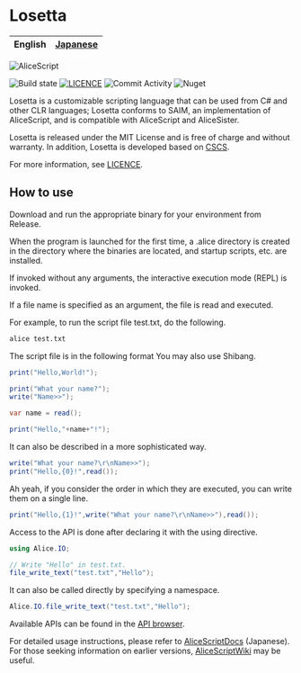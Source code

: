 ﻿# Losetta

|English|[Japanese](README-ja.md)|
|-|-|

![AliceScript](https://wsoft.ws/products/AliceScript.svg)

![Build state](https://github.com/WSOFT-Project/Losetta/actions/workflows/codeql.yml/badge.svg)
[![LICENCE](https://img.shields.io/github/license/WSOFT-Project/Losetta)](LICENCE.md)
![Commit Activity](https://img.shields.io/github/commit-activity/y/WSOFT-Project/Losetta)
![Nuget](https://img.shields.io/nuget/dt/Losetta.CLI)

Losetta is a customizable scripting language that can be used from C# and other CLR languages; Losetta conforms to SAIM, an implementation of AliceScript, and is compatible with AliceScript and AliceSister.

Losetta is released under the MIT License and is free of charge and without warranty. In addition, Losetta is developed based on [CSCS](https://github.com/vassilych/cscs).

For more information, see [LICENCE](/LICENSE.txt).

## How to use
Download and run the appropriate binary for your environment from Release.

When the program is launched for the first time, a .alice directory is created in the directory where the binaries are located, and startup scripts, etc. are installed.

If invoked without any arguments, the interactive execution mode (REPL) is invoked.

If a file name is specified as an argument, the file is read and executed.

For example, to run the script file test.txt, do the following.

```sh
alice test.txt
```

The script file is in the following format You may also use Shibang.

```cs
print("Hello,World!");

print("What your name?");
write("Name>>");

var name = read();

print("Hello,"+name+"!");
```

It can also be described in a more sophisticated way.

```cs
write("What your name?\r\nName>>");
print("Hello,{0}!",read());
```
Ah yeah, if you consider the order in which they are executed, you can write them on a single line.

```cs
print("Hello,{1}!",write("What your name?\r\nName>>"),read());
```

Access to the API is done after declaring it with the using directive.

```cs
using Alice.IO;

// Write "Hello" in test.txt.
file_write_text("test.txt","Hello");
```

It can also be called directly by specifying a namespace.

```cs
Alice.IO.file_write_text("test.txt","Hello");
```

Available APIs can be found in the [API browser](https://docs.wsoft.ws/products/alice/api/).

For detailed usage instructions, please refer to [AliceScriptDocs](https://docs.wsoft.ws/products/alice) (Japanese). For those seeking information on earlier versions, [AliceScriptWiki](https://alice.wsoft.ws/) may be useful.